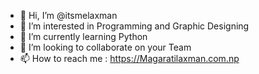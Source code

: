 - 👋 Hi, I’m @itsmelaxman
- 👀 I’m interested in Programming and Graphic Designing
- 🌱 I’m currently learning Python
- 💞️ I’m looking to collaborate on your Team
- 📫 How to reach me : https://Magaratilaxman.com.np

<!---
itsmelaxman/itsmelaxman is a ✨ special ✨ repository because its `README.md` (this file) appears on your GitHub profile.
You can click the Preview link to take a look at your changes.
--->
